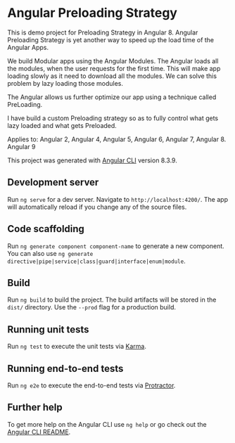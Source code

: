 # Angular Preloading Strategy
This is demo project for Preloading Strategy in Angular 8.
Angular Preloading Strategy is yet another way to speed up the load time of the Angular Apps. 

We build Modular apps using the Angular Modules. The Angular loads all the modules, when the user requests for the first time. This will make app loading slowly as it need to download all the modules. We can solve this problem by lazy loading those modules. 

The Angular allows us further optimize our app using a technique called PreLoading.

I have build a custom Preloading strategy so as to fully control what gets lazy loaded and what gets Preloaded.

Applies to: Angular 2, Angular 4, Angular 5, Angular 6, Angular 7, Angular 8. Angular 9

This project was generated with [Angular CLI](https://github.com/angular/angular-cli) version 8.3.9.

## Development server

Run `ng serve` for a dev server. Navigate to `http://localhost:4200/`. The app will automatically reload if you change any of the source files.

## Code scaffolding

Run `ng generate component component-name` to generate a new component. You can also use `ng generate directive|pipe|service|class|guard|interface|enum|module`.

## Build

Run `ng build` to build the project. The build artifacts will be stored in the `dist/` directory. Use the `--prod` flag for a production build.

## Running unit tests

Run `ng test` to execute the unit tests via [Karma](https://karma-runner.github.io).

## Running end-to-end tests

Run `ng e2e` to execute the end-to-end tests via [Protractor](http://www.protractortest.org/).

## Further help

To get more help on the Angular CLI use `ng help` or go check out the [Angular CLI README](https://github.com/angular/angular-cli/blob/master/README.md).
